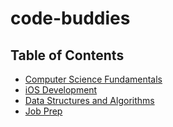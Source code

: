 # code-buddies

## Table of Contents
* [Computer Science Fundamentals](https://github.com/jocelyn-boyd/code-buddies/blob/main/fundamentals.md)
* [iOS Development](https://github.com/jocelyn-boyd/code-buddies/blob/main/ios-development.md)
* [Data Structures and Algorithms](https://github.com/jocelyn-boyd/code-buddies/blob/main/dsa.md)
* [Job Prep](https://github.com/jocelyn-boyd/code-buddies/blob/main/job-prep.md)
